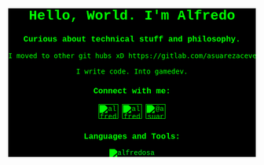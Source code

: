 <div align="center" style="background-color: #000000; color: #00FF00; font-family: 'Courier New', monospace;">

# <span style="color: #00FF00;">Hello, World. I'm Alfredo</span>

### <span style="color: #00FF00;">Curious about technical stuff and philosophy.</span>

<pre style="background-color: #000000; color: #00FF00;">
I moved to other git hubs xD https://gitlab.com/asuarezaceves example

I write code. Into gamedev.
</pre>

### <span style="color: #00FF00;">Connect with me:</span>

<a href="https://twitter.com/alfredosa10" target="_blank"><img src="https://raw.githubusercontent.com/rahuldkjain/github-profile-readme-generator/master/src/images/icons/Social/twitter.svg" alt="alfredosa10" height="30" width="40" style="filter: invert(48%) sepia(79%) saturate(2476%) hue-rotate(86deg) brightness(118%) contrast(119%);" /></a>
<a href="https://linkedin.com/in/alfredosa" target="_blank"><img src="https://raw.githubusercontent.com/rahuldkjain/github-profile-readme-generator/master/src/images/icons/Social/linked-in-alt.svg" alt="alfredosa" height="30" width="40" style="filter: invert(48%) sepia(79%) saturate(2476%) hue-rotate(86deg) brightness(118%) contrast(119%);" /></a>
<a href="https://medium.com/@asuarezaceves" target="_blank"><img src="https://raw.githubusercontent.com/rahuldkjain/github-profile-readme-generator/master/src/images/icons/Social/medium.svg" alt="@asuarezaceves" height="30" width="40" style="filter: invert(48%) sepia(79%) saturate(2476%) hue-rotate(86deg) brightness(118%) contrast(119%);" /></a>

### <span style="color: #00FF00;">Languages and Tools:</span>

<img align="center" src="https://vercel-github-stats-alfredosas-projects.vercel.app/api/top-langs?username=alfredosa&show_icons=true&locale=en&layout=compact&exclude_repo=valuables,onestack&hide=jupyter%20notebook,html,css,c_python,cython,jupyter_notebooks,javascript" alt="alfredosa" style="filter: invert(48%) sepia(79%) saturate(2476%) hue-rotate(86deg) brightness(118%) contrast(119%);" />

</div>
